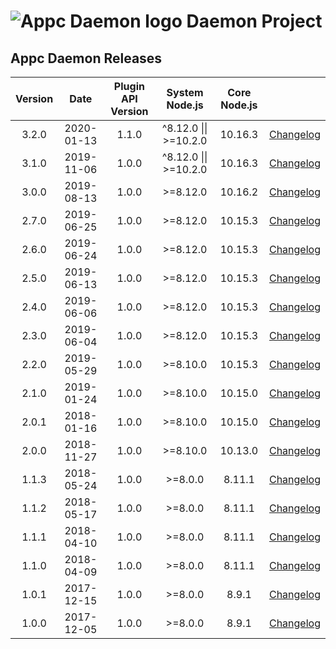 # ![Appc Daemon logo](images/appc-daemon.png) Daemon Project

## Appc Daemon Releases

| Version | Date       | Plugin API Version | System Node.js        | Core Node.js |     |
| :-----: | :--------: | :----------------: | :-------------------: | :----------: | --- |
| 3.2.0   | 2020-01-13 | 1.1.0              | ^8.12.0 \|\| >=10.2.0 | 10.16.3   | [Changelog](Release%20Notes/Appc%20Daemon%203.2.0.md) |
| 3.1.0   | 2019-11-06 | 1.0.0              | ^8.12.0 \|\| >=10.2.0 | 10.16.3   | [Changelog](Release%20Notes/Appc%20Daemon%203.1.0.md) |
| 3.0.0   | 2019-08-13 | 1.0.0              | >=8.12.0              | 10.16.2   | [Changelog](Release%20Notes/Appc%20Daemon%203.0.0.md) |
| 2.7.0   | 2019-06-25 | 1.0.0              | >=8.12.0              | 10.15.3   | [Changelog](Release%20Notes/Appc%20Daemon%202.7.0.md) |
| 2.6.0   | 2019-06-24 | 1.0.0              | >=8.12.0              | 10.15.3   | [Changelog](Release%20Notes/Appc%20Daemon%202.6.0.md) |
| 2.5.0   | 2019-06-13 | 1.0.0              | >=8.12.0              | 10.15.3   | [Changelog](Release%20Notes/Appc%20Daemon%202.5.0.md) |
| 2.4.0   | 2019-06-06 | 1.0.0              | >=8.12.0              | 10.15.3   | [Changelog](Release%20Notes/Appc%20Daemon%202.4.0.md) |
| 2.3.0   | 2019-06-04 | 1.0.0              | >=8.12.0              | 10.15.3   | [Changelog](Release%20Notes/Appc%20Daemon%202.3.0.md) |
| 2.2.0   | 2019-05-29 | 1.0.0              | >=8.10.0              | 10.15.3   | [Changelog](Release%20Notes/Appc%20Daemon%202.2.0.md) |
| 2.1.0   | 2019-01-24 | 1.0.0              | >=8.10.0              | 10.15.0   | [Changelog](Release%20Notes/Appc%20Daemon%202.1.0.md) |
| 2.0.1   | 2018-01-16 | 1.0.0              | >=8.10.0              | 10.15.0   | [Changelog](Release%20Notes/Appc%20Daemon%202.0.1.md) |
| 2.0.0   | 2018-11-27 | 1.0.0              | >=8.10.0              | 10.13.0   | [Changelog](Release%20Notes/Appc%20Daemon%202.0.0.md) |
| 1.1.3   | 2018-05-24 | 1.0.0              | >=8.0.0               | 8.11.1    | [Changelog](Release%20Notes/Appc%20Daemon%201.1.3.md) |
| 1.1.2   | 2018-05-17 | 1.0.0              | >=8.0.0               | 8.11.1    | [Changelog](Release%20Notes/Appc%20Daemon%201.1.2.md) |
| 1.1.1   | 2018-04-10 | 1.0.0              | >=8.0.0               | 8.11.1    | [Changelog](Release%20Notes/Appc%20Daemon%201.1.1.md) |
| 1.1.0   | 2018-04-09 | 1.0.0              | >=8.0.0               | 8.11.1    | [Changelog](Release%20Notes/Appc%20Daemon%201.1.0.md) |
| 1.0.1   | 2017-12-15 | 1.0.0              | >=8.0.0               | 8.9.1     | [Changelog](Release%20Notes/Appc%20Daemon%201.0.1.md) |
| 1.0.0   | 2017-12-05 | 1.0.0              | >=8.0.0               | 8.9.1     | [Changelog](Release%20Notes/Appc%20Daemon%201.0.0.md) |
